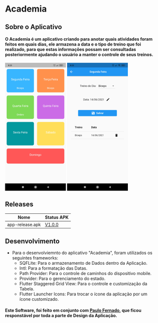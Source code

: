 # Academia
 
## Sobre o Aplicativo
 #### O Academia é um aplicativo criando para anotar quais atividades foram feitos em quais dias, ele armazena a data e o tipo de treino que foi realizado, para que estas informações possam ser consultadas posteriormente ajudando o usuário a manter o controle de seus treinos.
<div>
 <img width="200" src="./src/01.jpg">
 <img width="200" src="./src/02.jpg">
</div>

## Releases

| Nome | Status APK |
|---|---|
| app-release.apk | [V1.0.0](https://github.com/TheuFerreira/Flutter-Academia/releases/tag/1.1.0) | 

## Desenvolvimento
* Para o desenvolviemnto do aplicativo "Academia", foram utilizados os seguintes frameworks:
  - SQFLite: Para o armazenamento de Dados dentro da Aplicação.
  - Intl: Para a formatação das Datas.
  - Path Provider: Para o controle de caminhos do dispositivo mobile.
  - Provider: Para o gerenciamento do estado.
  - Flutter Staggered Grid View: Para o controle e customização da Tabela.
  - Flutter Launcher Icons: Para trocar o ícone da aplicação por um ícone customizado. 
#### Este Software, foi feito em conjunto com [Paulo Fernado](https://www.linkedin.com/in/paulo-fernando-071bb31a9/), que ficou responstável por toda a parte de Design da Aplicação.
